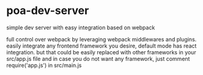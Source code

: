 # poa-dev-server
simple dev server with easy integration based on webpack

full control over webpack by leveraging webpack middlewares and plugins.
easily integrate any frontend framework you desire, default mode has react integration. but that could be easily replaced with other
frameworks in your src/app.js file and in case you do not want any framework, just comment require('app.js') in src/main.js
